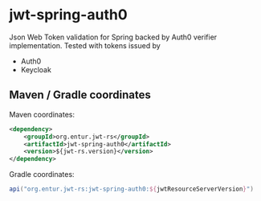 # jwt-spring-auth0
Json Web Token validation for Spring backed by Auth0 verifier implementation. Tested with tokens issued by

 * Auth0
 * Keycloak
 
## Maven / Gradle coordinates
Maven coordinates:
```xml
<dependency>
    <groupId>org.entur.jwt-rs</groupId>
    <artifactId>jwt-spring-auth0</artifactId>
    <version>${jwt-rs.version}</version>
</dependency>
```

Gradle coordinates:
```groovy
api("org.entur.jwt-rs:jwt-spring-auth0:${jwtResourceServerVersion}")
```

